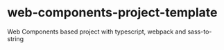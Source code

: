 # web-components-project-template
Web Components based project with typescript, webpack and sass-to-string
